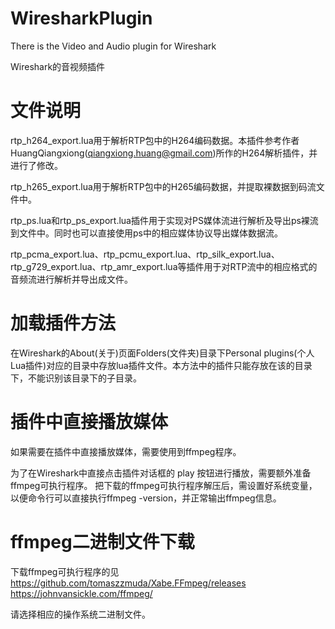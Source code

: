 # WiresharkPlugin
There is the Video and Audio plugin for Wireshark

Wireshark的音视频插件


# 文件说明
rtp_h264_export.lua用于解析RTP包中的H264编码数据。本插件参考作者HuangQiangxiong(qiangxiong.huang@gmail.com)所作的H264解析插件，并进行了修改。

rtp_h265_export.lua用于解析RTP包中的H265编码数据，并提取裸数据到码流文件中。

rtp_ps.lua和rtp_ps_export.lua插件用于实现对PS媒体流进行解析及导出ps裸流到文件中。同时也可以直接使用ps中的相应媒体协议导出媒体数据流。

rtp_pcma_export.lua、rtp_pcmu_export.lua、rtp_silk_export.lua、rtp_g729_export.lua、rtp_amr_export.lua等插件用于对RTP流中的相应格式的音频流进行解析并导出成文件。


# 加载插件方法

在Wireshark的About(关于)页面Folders(文件夹)目录下Personal plugins(个人Lua插件)对应的目录中存放lua插件文件。本方法中的插件只能存放在该的目录下，不能识别该目录下的子目录。


# 插件中直接播放媒体

如果需要在插件中直接播放媒体，需要使用到ffmpeg程序。

为了在Wireshark中直接点击插件对话框的 play 按钮进行播放，需要额外准备ffmpeg可执行程序。
把下载的ffmpeg可执行程序解压后，需设置好系统变量，以便命令行可以直接执行ffmpeg -version，并正常输出ffmpeg信息。


# ffmpeg二进制文件下载

下载ffmpeg可执行程序的见
https://github.com/tomaszzmuda/Xabe.FFmpeg/releases
https://johnvansickle.com/ffmpeg/

请选择相应的操作系统二进制文件。
